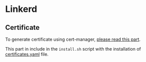 # Linkerd

## Certificate
To generate certificate using cert-manager, [please read this part](https://linkerd.io/2.11/tasks/automatically-rotating-control-plane-tls-credentials/#cert-manager).

This part in include in the `install.sh` script with the installation of [certificates.yaml](/argocd/linkerd/certificates.yaml) file.
